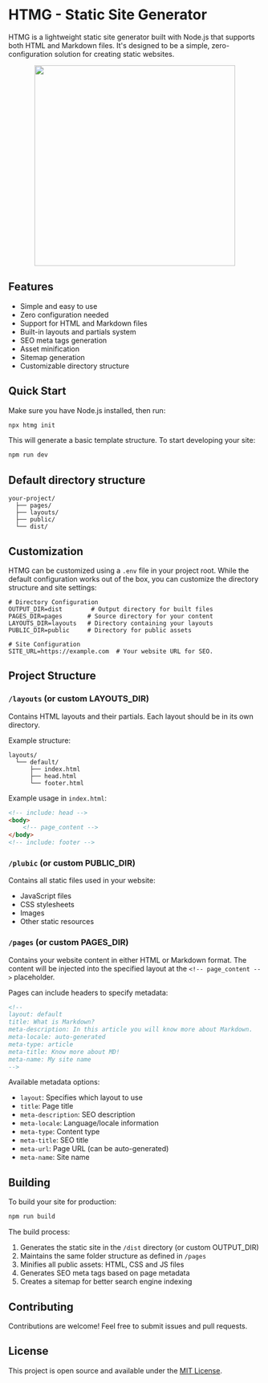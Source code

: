 # HTMG - Static Site Generator

HTMG is a lightweight static site generator built with Node.js that supports both HTML and Markdown files. It's designed to be a simple, zero-configuration solution for creating static websites.

<p align="center">
  <img src="https://github.com/user-attachments/assets/abd3b49a-3e44-4cec-bfea-48a2343461ac" width="400" />
</p>

## Features

- Simple and easy to use
- Zero configuration needed
- Support for HTML and Markdown files
- Built-in layouts and partials system
- SEO meta tags generation
- Asset minification
- Sitemap generation
- Customizable directory structure

## Quick Start

Make sure you have Node.js installed, then run:

```bash
npx htmg init
```

This will generate a basic template structure. To start developing your site:

```bash
npm run dev
```

## Default directory structure
```
your-project/
  ├── pages/         
  ├── layouts/        
  ├── public/         
  └── dist/           
```

## Customization

HTMG can be customized using a `.env` file in your project root. While the default configuration works out of the box, you can customize the directory structure and site settings:

```env
# Directory Configuration
OUTPUT_DIR=dist        # Output directory for built files
PAGES_DIR=pages       # Source directory for your content
LAYOUTS_DIR=layouts   # Directory containing your layouts
PUBLIC_DIR=public     # Directory for public assets

# Site Configuration
SITE_URL=https://example.com  # Your website URL for SEO.
```


## Project Structure

### `/layouts` (or custom LAYOUTS_DIR)

Contains HTML layouts and their partials. Each layout should be in its own directory.

Example structure:
```
layouts/
  └── default/
      ├── index.html
      ├── head.html
      └── footer.html
```

Example usage in `index.html`:
```html
<!-- include: head -->
<body>
    <!-- page_content -->
</body>
<!-- include: footer -->
```

### `/plubic` (or custom PUBLIC_DIR)

Contains all static files used in your website:
- JavaScript files
- CSS stylesheets
- Images
- Other static resources

### `/pages` (or custom PAGES_DIR)

Contains your website content in either HTML or Markdown format. The content will be injected into the specified layout at the `<!-- page_content -->` placeholder.

Pages can include headers to specify metadata:

```html
<!-- 
layout: default
title: What is Markdown?
meta-description: In this article you will know more about Markdown.
meta-locale: auto-generated
meta-type: article
meta-title: Know more about MD!
meta-name: My site name
-->
```

Available metadata options:
- `layout`: Specifies which layout to use
- `title`: Page title
- `meta-description`: SEO description
- `meta-locale`: Language/locale information
- `meta-type`: Content type
- `meta-title`: SEO title
- `meta-url`: Page URL (can be auto-generated)
- `meta-name`: Site name

## Building

To build your site for production:

```bash
npm run build
```

The build process:
1. Generates the static site in the `/dist` directory (or custom OUTPUT_DIR)
2. Maintains the same folder structure as defined in `/pages`
3. Minifies all public assets: HTML, CSS and JS files
4. Generates SEO meta tags based on page metadata
5. Creates a sitemap for better search engine indexing

## Contributing

Contributions are welcome! Feel free to submit issues and pull requests.

## License

This project is open source and available under the [MIT License](LICENSE).
